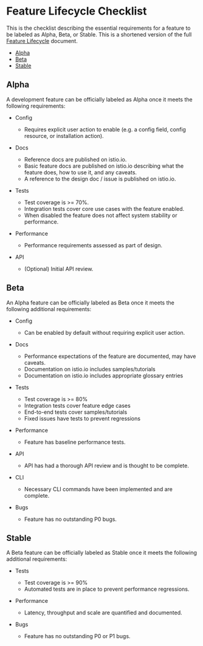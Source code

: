 # Feature Lifecycle Checklist

This is the checklist describing the essential requirements for a feature to
be labeled as Alpha, Beta, or Stable. This is a shortened version of the full
[Feature Lifecycle](FEATURE-LIFECYCLE.md) document.

- [Alpha](#alpha)
- [Beta](#beta)
- [Stable](#stable)

## Alpha

A development feature can be officially labeled as Alpha once it meets the following
requirements:

* Config
    * Requires explicit user action to enable (e.g. a config field, config resource, or installation action).

* Docs
    * Reference docs are published on istio.io.
    * Basic feature docs are published on istio.io describing what the feature does, how to use it, and any caveats.
    * A reference to the design doc / issue is published on istio.io.

* Tests
    * Test coverage is >= 70%.
    * Integration tests cover core use cases with the feature enabled.
    * When disabled the feature does not affect system stability or performance.

* Performance
    * Performance requirements assessed as part of design.

* API
    * (Optional) Initial API review.

## Beta

An Alpha feature can be officially labeled as Beta once it meets the following additional requirements:

* Config
    * Can be enabled by default without requiring explicit user action.

* Docs
    * Performance expectations of the feature are documented, may have caveats.
    * Documentation on istio.io includes samples/tutorials
    * Documentation on istio.io includes appropriate glossary entries

* Tests
    * Test coverage is >= 80%
    * Integration tests cover feature edge cases
    * End-to-end tests cover samples/tutorials
    * Fixed issues have tests to prevent regressions

* Performance
    * Feature has baseline performance tests.

* API
    * API has had a thorough API review and is thought to be complete.

* CLI
    * Necessary CLI commands have been implemented and are complete.

* Bugs
    * Feature has no outstanding P0 bugs.

## Stable

A Beta feature can be officially labeled as Stable once it meets the following additional requirements:

* Tests
    * Test coverage is >= 90%
    * Automated tests are in place to prevent performance regressions.

* Performance
    * Latency, throughput and scale are quantified and documented.

* Bugs
    * Feature has no outstanding P0 or P1 bugs.

